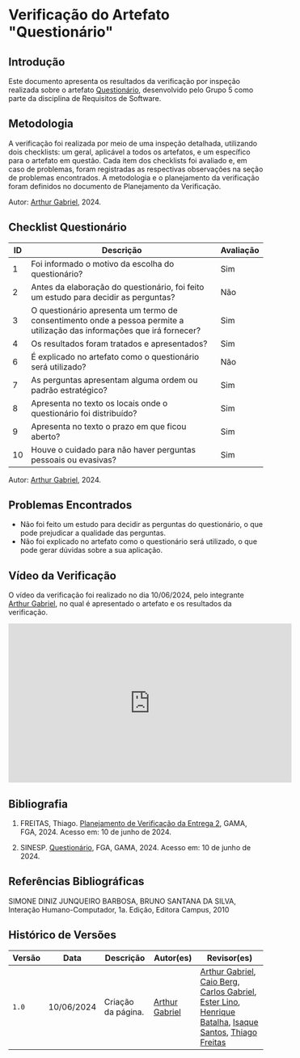 # Verificação do Artefato "Questionário"

## Introdução

Este documento apresenta os resultados da verificação por inspeção realizada sobre o artefato [Questionário](https://requisitos-de-software.github.io/2024.1-Sinesp_Cidadao/elicitacao/tecnicas/questionario/), desenvolvido pelo Grupo 5 como parte da disciplina de Requisitos de Software.

## Metodologia

A verificação foi realizada por meio de uma inspeção detalhada, utilizando dois checklists: um geral, aplicável a todos os artefatos, e um específico para o artefato em questão. Cada item dos checklists foi avaliado e, em caso de problemas, foram registradas as respectivas observações na seção de problemas encontrados. A metodologia e o planejamento da verificação foram definidos no documento de Planejamento da Verificação.

Autor: [Arthur Gabriel](https://github.com/ArthurGabrieel), 2024.

## Checklist Questionário

| ID  | Descrição                                                                                          | Avaliação |
|-----|----------------------------------------------------------------------------------------------------|-----------|
| 1   | Foi informado o motivo da escolha do questionário?                                                 | Sim       |
| 2   | Antes da elaboração do questionário, foi feito um estudo para decidir as perguntas?                | Não       |
| 3   | O questionário apresenta um termo de consentimento onde a pessoa permite a utilização das informações que irá fornecer? | Sim       |
| 4   | Os resultados foram tratados e apresentados?                                                       | Sim       |
| 6   | É explicado no artefato como o questionário será utilizado?                                         | Não       |
| 7   | As perguntas apresentam alguma ordem ou padrão estratégico?                                         | Sim       |
| 8   | Apresenta no texto os locais onde o questionário foi distribuído?                                   | Sim       |
| 9   | Apresenta no texto o prazo em que ficou aberto?                                                    | Sim       |
| 10  | Houve o cuidado para não haver perguntas pessoais ou evasivas?                                      | Sim       |

Autor: [Arthur Gabriel](https://github.com/ArthurGabrieel), 2024.

## Problemas Encontrados

- Não foi feito um estudo para decidir as perguntas do questionário, o que pode prejudicar a qualidade das perguntas.
- Não foi explicado no artefato como o questionário será utilizado, o que pode gerar dúvidas sobre a sua aplicação.

## Vídeo da Verificação

O vídeo da verificação foi realizado no dia 10/06/2024, pelo integrante [Arthur Gabriel](https://github.com/ArthurGabrieel), no qual é apresentado o artefato e os resultados da verificação.

<iframe width="560" height="315" src="https://www.youtube.com/embed/oJkqABWW4lA?si=T67XEFPtTGpx6_uj" title="YouTube video player" frameborder="0" allow="accelerometer; autoplay; clipboard-write; encrypted-media; gyroscope; picture-in-picture; web-share" referrerpolicy="strict-origin-when-cross-origin" allowfullscreen></iframe>

## Bibliografia

1. FREITAS, Thiago. [Planejamento de Verificação da Entrega 2](https://requisitos-de-software.github.io/2024.1-Gov.br/#/verificacao/grupo+1/entrega2/planejamento_entrega2), GAMA, FGA, 2024. Acesso em: 10 de junho de 2024.

2. SINESP. [Questionário](hhttps://requisitos-de-software.github.io/2024.1-Sinesp_Cidadao/elicitacao/tecnicas/questionario/), FGA, GAMA, 2024. Acesso em: 10 de junho de 2024.

## Referências Bibliográficas

SIMONE DINIZ JUNQUEIRO BARBOSA, BRUNO SANTANA DA SILVA, Interação Humano-Computador, 1a. Edição, Editora Campus, 2010

## Histórico de Versões

| Versão | Data       | Descrição          | Autor(es)                                                                                                 | Revisor(es)                                                                                                                                                                                                                                                                                                                           |
| ------ | ---------- | ------------------ | --------------------------------------------------------------------------------------------------------- | ------------------------------------------------------------------------------------------------------------------------------------------------------------------------------------------------------------------------------------------------------------------------------------------------------------------------------------- |
| `1.0`  | 10/06/2024 | Criação da página. | [Arthur Gabriel](https://github.com/ArthurGabrieel) | [Arthur Gabriel](ArthurGabrieel), [Caio Berg](https://github.com/Caio-bergbjj), [Carlos Gabriel](https://github.com/TheCarlosRamos), [Ester Lino](https://github.com/esteerlino), [Henrique Batalha](https://github.com/HeBatalha), [Isaque Santos](https://github.com/IsaqueSH), [Thiago Freitas](https://github.com/thiagorfreitas) |